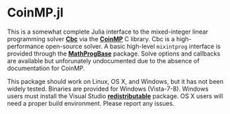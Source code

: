 CoinMP.jl
=========

This is a somewhat complete Julia interface to the mixed-integer linear programming solver **[Cbc]** via the **[CoinMP]** C library. Cbc is a high-performance open-source solver. A basic high-level ``mixintprog`` interface is provided through the **[MathProgBase]** package. Solve options and callbacks are available but unforunately undocumented due to the absence of documentation for CoinMP. 

This package should work on Linux, OS X, and Windows, but it has not been widely tested. Binaries are provided for Windows (Vista-7-8). Windows users must install the Visual Studio **[redistributable]** package. OS X users will need a proper build environment. Please report any issues.

[Cbc]: https://projects.coin-or.org/Cbc
[CoinMP]: https://projects.coin-or.org/CoinMP
[redistributable]: http://www.microsoft.com/en-us/download/details.aspx?id=30679
[MathProgBase]: https://github.com/mlubin/MathProgBase.jl
